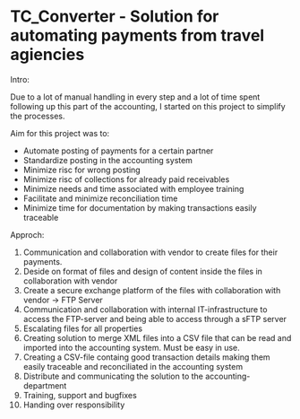 # TC_Converter - Solution for automating payments from travel agiencies

Intro:

Due to a lot of manual handling in every step and a lot of time spent following up this part of the accounting, I started on this project to simplify the processes. 

Aim for this project was to:

- Automate posting of payments for a certain partner
- Standardize posting in the accounting system
- Minimize risc for wrong posting
- Minimize risc of collections for already paid receivables
- Minimize needs and time associated with employee training
- Facilitate and minimize reconciliation time
- Minimize time for documentation by making transactions easily traceable


Approch:

1. Communication and collaboration with vendor to create files for their payments.  
2. Deside on format of files and design of content inside the files in collaboration with vendor
3. Create a secure exchange platform of the files with collaboration with vendor -> FTP Server
4. Communication and collaboration with internal IT-infrastructure to access the FTP-server and being able to access through a sFTP server
5. Escalating files for all properties
6. Creating solution to merge XML files into a CSV file that can be read and imported into the accounting system. Must be easy in use.
7. Creating a CSV-file containg good transaction details making them easily traceable and reconciliated in the accounting system
8. Distribute and communicating the solution to the accounting-department
9. Training, support and bugfixes
10. Handing over responsibility
